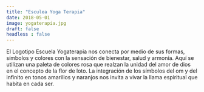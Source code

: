 ```yaml
---
title: "Esculea Yoga Terapia"
date: 2018-05-01
image: yogaterapia.jpg
draft: false
headless : false
---
```

El Logotipo Escuela Yogaterapia nos conecta por medio de sus formas, símbolos y colores con la sensación de bienestar, salud y armonía. Aquí se utilizan una paleta de colores rosa que realzan la unidad del amor de dios en el concepto de la flor de loto. La integración de los símbolos del om y del infinito en tonos amarillos y naranjos nos invita a vivar la llama espiritual que habita en cada ser.